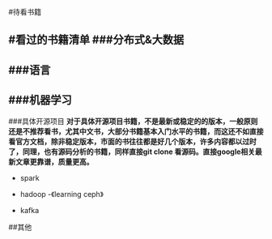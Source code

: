 #待看书籍

#看过的书籍清单
###分布式&大数据
----
###语言
----
###机器学习
----
###具体开源项目
**对于具体开源项目书籍，不是最新或稳定的的版本，一般原则还是不推荐看书，尤其中文书，大部分书籍基本入门水平的书籍，而这还不如直接看官方文档，除非稳定版本，市面的书往往都是好几个版本，许多内容都以过时了，同理，也有源码分析的书籍，同样直接git clone 看源码。直接google相关最新文章更靠谱，质量更高。**
- spark 
- hadoop
-《learning ceph》

- kafka 

##其他
